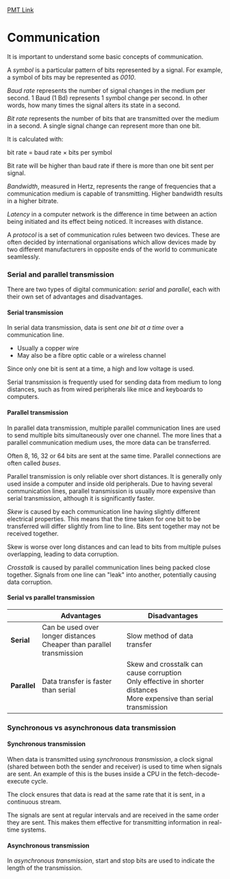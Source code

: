 [PMT Link](https://www.physicsandmathstutor.com/pdf-pages/?pdf=https%3A%2F%2Fpmt.physicsandmathstutor.com%2Fdownload%2FComputer-Science%2FA-level%2FNotes%2FAQA%2F09-Fundamentals-of-Communication-and-Networking%2FAdvanced%2F9.1.%20Communication%20-%20Advanced.pdf)

# Communication

It is important to understand some basic concepts of communication.

A *symbol* is a particular pattern of bits represented by a signal. For example, a symbol of bits may be represented as *0010*.

*Baud rate* represents the number of signal changes in the medium per second. 1 Baud (1 Bd) represents 1 symbol change per second. In other words, how many times the signal alters its state in a second.

*Bit rate* represents the number of bits that are transmitted over the medium in a second. A single signal change can represent more than one bit.

It is calculated with:

bit rate  $=$  baud rate $\times$ bits per symbol

Bit rate will be higher than baud rate if there is more than one bit sent per signal.

*Bandwidth*, measured in Hertz, represents the range of frequencies that a communication medium is capable of transmitting. Higher bandwidth results in a higher bitrate.

*Latency* in a computer network is the difference in time between an action being initiated and its effect being noticed. It increases with distance.

A *protocol* is a set of communication rules between two devices. These are often decided by international organisations which allow devices made by two different manufacturers in opposite ends of the world to communicate seamlessly.

### Serial and parallel transmission

There are two types of digital communication: *serial* and *parallel*, each with their own set of advantages and disadvantages. 

#### Serial transmission

In serial data transmission, data is sent *one bit at a time* over a communication line.
- Usually a copper wire
- May also be a fibre optic cable or a wireless channel

Since only one bit is sent at a time, a high and low voltage is used.

Serial transmission is frequently used for sending data from medium to long distances, such as from wired peripherals like mice and keyboards to computers.

#### Parallel transmission

In parallel data transmission, multiple parallel communication lines are used to send multiple bits simultaneously over one channel. The more lines that a parallel communication medium uses, the more data can be transferred.

Often 8, 16, 32 or 64 bits are sent at the same time. Parallel connections are often called *buses*.

Parallel transmission is only reliable over short distances. It is generally only used inside a computer and inside old peripherals. Due to having several communication lines, parallel transmission is usually more expensive than serial transmission, although it is significantly faster.

*Skew* is caused by each communication line having slightly different electrical properties. This means that the time taken for one bit to be transferred will differ slightly from line to line. Bits sent together may not be received together.

Skew is worse over long distances and can lead to bits from multiple pulses overlapping, leading to data corruption.

*Crosstalk* is caused by parallel communication lines being packed close together. Signals from one line can "leak" into another, potentially causing data corruption.

#### Serial vs parallel transmission

|              | **Advantages**                                                          | **Disadvantages**                                                                                                         |
| ------------ | ----------------------------------------------------------------------- | ------------------------------------------------------------------------------------------------------------------------- |
| **Serial**   | Can be used over longer distances<br>Cheaper than parallel transmission | Slow method of data transfer                                                                                              |
| **Parallel** | Data transfer is faster than serial                                     | Skew and crosstalk can cause corruption<br>Only effective in shorter distances<br>More expensive than serial transmission |

### Synchronous vs asynchronous data transmission


#### Synchronous transmission

When data is transmitted using *synchronous transmission*, a clock signal (shared between both the sender and receiver) is used to time when signals are sent. An example of this is the buses inside a CPU in the fetch-decode-execute cycle.

The clock ensures that data is read at the same rate that it is sent, in a continuous stream.

The signals are sent at regular intervals and are received in the same order they are sent. This makes them effective for transmitting information in real-time systems.

#### Asynchronous transmission

In *asynchronous transmission*, start and stop bits are used to indicate the length of the transmission.

